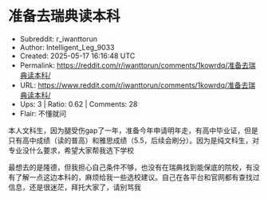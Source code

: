 # 准备去瑞典读本科

- Subreddit: r_iwanttorun
- Author: Intelligent_Leg_9033
- Created: 2025-05-17 16:16:48 UTC
- Permalink: https://reddit.com/r/iwanttorun/comments/1kowrdq/准备去瑞典读本科/
- URL: https://www.reddit.com/r/iwanttorun/comments/1kowrdq/准备去瑞典读本科/
- Ups: 3 | Ratio: 0.62 | Comments: 28
- Flair: 不懂就问


本人文科生，因为腿受伤gap了一年，准备今年申请明年走，有高中毕业证，但是只有高中成绩（读的普高）和雅思成绩（5.5，后续会刷分）。因为是纯文科生，对专业没什么要求，希望大家帮我选下学校

最想去的是隆德，但我担心自己条件不够，也没有在瑞典找到能保底的院校，有没有了解一点这边本科的，麻烦给我一些选校建议。自己在各平台和官网都有查找过信息，还是很迷茫，拜托大家了，请别骂我

